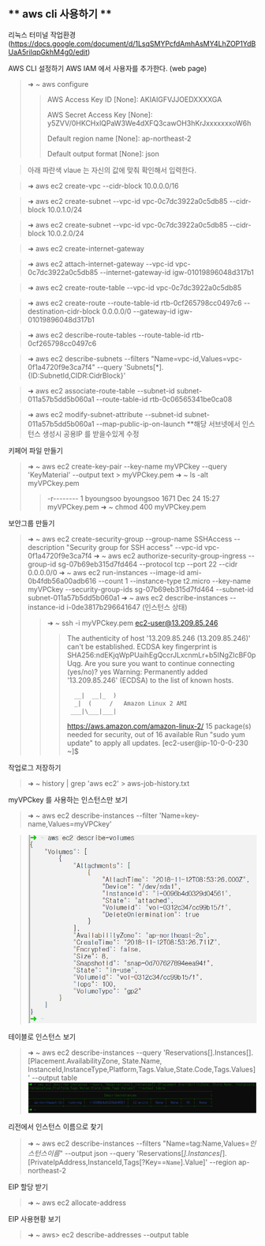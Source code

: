 ** aws cli 사용하기 ** 
-----

리눅스 터미널 작업환경
(https://docs.google.com/document/d/1LsqSMYPcfdAmhAsMY4LhZOP1YdBUaA5rilqpGkhM4g0/edit)



AWS CLI 설정하기
AWS IAM 에서 사용자를 추가한다. (web page)


>➜ ~ aws configure
>>AWS Access Key ID [None]: AKIAIGFVJJOEDXXXXGA
>>
>>AWS Secret Access Key [None]: y5ZVV/0HKCHxlQPaW3We4dXFQ3cawOH3hKrJxxxxxxxoW6h
>>
>>Default region name [None]: ap-northeast-2
>>
>>Default output format [None]: json

>아래 파란색 vlaue 는 자신의 값에 맞춰 확인해서 입력한다.

>➜ aws ec2 create-vpc --cidr-block 10.0.0.0/16

>➜ aws ec2 create-subnet --vpc-id vpc-0c7dc3922a0c5db85 --cidr-block 10.0.1.0/24

>➜ aws ec2 create-subnet --vpc-id vpc-0c7dc3922a0c5db85 --cidr-block 10.0.2.0/24

>➜ aws ec2 create-internet-gateway

>➜ aws ec2 attach-internet-gateway --vpc-id vpc-0c7dc3922a0c5db85 --internet-gateway-id igw-01019896048d317b1

>➜ aws ec2 create-route-table --vpc-id vpc-0c7dc3922a0c5db85

>➜ aws ec2 create-route --route-table-id rtb-0cf265798cc0497c6 --destination-cidr-block 0.0.0.0/0 --gateway-id igw-01019896048d317b1

>➜ aws ec2 describe-route-tables --route-table-id rtb-0cf265798cc0497c6

>➜ aws ec2 describe-subnets --filters "Name=vpc-id,Values=vpc-0f1a4720f9e3ca7f4" --query 'Subnets[*].{ID:SubnetId,CIDR:CidrBlock}'

>➜ aws ec2 associate-route-table --subnet-id subnet-011a57b5dd5b060a1 --route-table-id rtb-0c06565341be0ca08

>➜ aws ec2 modify-subnet-attribute --subnet-id subnet-011a57b5dd5b060a1 --map-public-ip-on-launch **해당 서브넷에서 인스턴스 생성시 공용IP 를 받을수있게 수정

키페어 파일 만들기
>➜  ~ aws ec2 create-key-pair --key-name myVPCkey --query 'KeyMaterial' --output text > myVPCkey.pem
>➜  ~ ls -alt myVPCkey.pem
>>-r-------- 1 byoungsoo byoungsoo 1671 Dec 24 15:27 myVPCkey.pem
>➜  ~ chmod 400 myVPCkey.pem

보안그룹 만들기
>➜  ~ aws ec2 create-security-group --group-name SSHAccess --description "Security group for SSH access" --vpc-id vpc-0f1a4720f9e3ca7f4
>➜  ~ aws ec2 authorize-security-group-ingress --group-id sg-07b69eb315d7fd464 --protocol tcp --port 22 --cidr 0.0.0.0/0
>➜  ~ aws ec2 run-instances --image-id ami-0b4fdb56a00adb616 --count 1 --instance-type t2.micro --key-name myVPCkey --security-group-ids sg-07b69eb315d7fd464 --subnet-id subnet-011a57b5dd5b060a1
>➜  ~ aws ec2 describe-instances --instance-id i-0de3817b296641647  (인스턴스 상태)
>>➜  ~ ssh -i myVPCkey.pem ec2-user@13.209.85.246
>>>The authenticity of host '13.209.85.246 (13.209.85.246)' can't be established.
>>>ECDSA key fingerprint is SHA256:ndEKjqWpPUaihEgQccrJLxcnmLr+b5INgZlcBF0pUqg.
>>>Are you sure you want to continue connecting (yes/no)? yes
>>>Warning: Permanently added '13.209.85.246' (ECDSA) to the list of known hosts.
>>>
>>>       __|  __|_  )
>>>       _|  (     /   Amazon Linux 2 AMI
>>>      ___|\___|___|
>>>
>>>https://aws.amazon.com/amazon-linux-2/
>>>15 package(s) needed for security, out of 16 available
>>>Run "sudo yum update" to apply all updates.
>>>[ec2-user@ip-10-0-0-230 ~]$


작업로그 저장하기
>➜  ~ history | grep 'aws ec2' > aws-job-history.txt

myVPCkey 를 사용하는 인스턴스만 보기
>➜  ~ aws ec2 describe-instances --filter 'Name=key-name,Values=myVPCkey'

> ![메뉴](https://github.com/dockerdongjin/aws-network-examples/blob/master/case12/images/img00.png)

테이블로 인스턴스 보기
>➜  ~ aws ec2 describe-instances --query 'Reservations[].Instances[].[Placement.AvailabilityZone, State.Name, InstanceId,InstanceType,Platform,Tags.Value,State.Code,Tags.Values]' --output table
> ![메뉴](https://github.com/dockerdongjin/aws-network-examples/blob/master/case12/images/img01.png)

리전에서 인스턴스 이름으로 찾기
>➜  ~ aws ec2 describe-instances --filters "Name=tag:Name,Values=*인스턴스이름*" --output json --query 'Reservations[*].Instances[*].[PrivateIpAddress,InstanceId,Tags[?Key==`Name`].Value]' --region ap-northeast-2

EIP 할당 받기
>➜  ~ aws ec2 allocate-address

EIP 사용현황 보기
>➜  ~ aws> ec2 describe-addresses --output table
